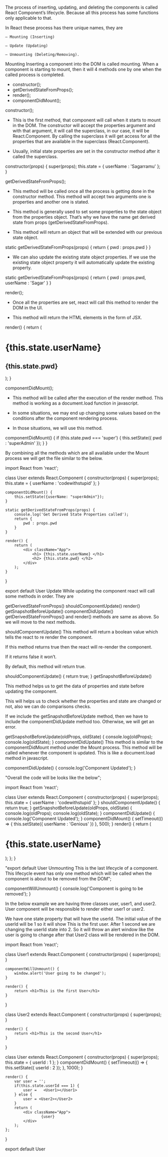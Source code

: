 The process of inserting, updating, and deleting the components is called React Component’s lifecycle. Because all this process has some functions only applicable to that.

In React these process has there unique names, they are

    – Mounting (Inserting)

    – Update (Updating)

    – Unmounting (Deleting/Removing).

Mounting
Inserting a component into the DOM is called mounting. When a component is starting to mount, then it will 4 methods one by one when the called process is completed.

- constructor();
- getDerivedStateFromProps();
- render();
- componentDidMount();


constructor();

 - This is the first method, that component will call when it starts to mount in the DOM. The constructor will accept the properties argument and with that argument, it will call the superclass, in our case, it will be React.Component. By calling the superclass it will get access for all the properties that are available in the superclass (React.Component).

 - Usually, initial state properties are set in the constructor method after it called the superclass.

 constructor(props) {
    super(props);
    this.state = {
        userName : 'Sagarramu'
    };
}


getDerivedStateFromProps();

- This method will be called once all the process is getting done in the constructor method. This method will accept two arguments one is properties and another one is stated.
- This method is generally used to set some properties to the state object from the properties object. That’s why we have the name get derived state from props (getDerivedStateFromProps).

- This method will return an object that will be extended with our previous state object.

 static getDerivedStateFromProps(props) {
    return {
        pwd : props.pwd
    }
}

- We can also update the existing state object properties. If we use the existing state object property it will automatically update the existing property.

static getDerivedStateFromProps(props) {
    return {
        pwd : props.pwd,
        userName : 'Sagar'
    }
}


render();

- Once all the properties are set, react will call this method to render the DOM in the UI.

- This method will return the HTML elements in the form of JSX.

render() {
    return (
        <div>
            <h1> {this.state.userName} </h1>
            <h2> {this.state.pwd} </h2>
        </div>
    ); 
}


componentDidMount();

- This method will be called after the execution of the render method. This method is working as a document.load function in javascript.

- In some situations, we may end up changing some values based on the conditions after the component rendering process.

- In those situations, we will use this method.

componentDidMount() {
    if (this.state.pwd === 'super') {
        this.setState({
            pwd : 'superAdmin'
        });
    }
}

By combining all the methods which are all available under the Mount process we will get the file similar to the below.

import React from 'react';

class User extends React.Component {
    constructor(props) {
        super(props);
        this.state = {
            userName : 'codewithstupid'
        };
    }

    componentDidMount() {
        this.setState({userName: "superAdmin"});
    }

    static getDerivedStateFromProps(props) {
        console.log('Get Derived State Properties called');
        return {
            pwd : props.pwd
        }
    }

    render() {
        return (
            <div className="App">
                <h1> {this.state.userName} </h1>
                <h2> {this.state.pwd} </h2>
            </div>
        ); 
    }
}

export default User
Update
While updating the component react will call some methods in order. They are

getDerivedStateFromProps()
shouldComponentUpdate()
render()
getSnapshotBeforeUpdate()
componentDidUpdate()
getDerivedStateFromProps() and render() methods are same as above. So we will move to the next methods.

shouldComponentUpdate()
 This method will return a boolean value which tells the react to re render the component.

If this method returns true then the react will re-render the component.

If it returns false it won’t.

By default, this method will return true.

shouldComponentUpdate() {
    return true;
}
getSnapshotBeforeUpdate()

This method helps us to get the data of properties and state before updating the component.

This will helps us to check whether the properties and state are changed or not, also we can do comparisons checks.


 
If we include the getSnapshotBeforeUpdate method, then we have to include the componentDidUpdate method too. Otherwise, we will get an error.

getSnapshotBeforeUpdate(oldProps, oldState) {
    console.log(oldProps);
    console.log(oldState);
}
componentDidUpdate()
This method is similar to the componentDidMount method under the Mount process. This method will be called whenever the component is updated. This is like a document.load method in javascript.

componentDidUpdate() {
    console.log('Component Updated');
}

"Overall the code will be looks like the below";

import React from 'react';

class User extends React.Component {
    constructor(props) {
        super(props);
        this.state = {
            userName : 'codewithstupid'
        };
    }
    shouldComponentUpdate() {
        return true;
    }
    getSnapshotBeforeUpdate(oldProps, oldState) {
        console.log(oldProps);
        console.log(oldState);
    }
    componentDidUpdate() {
        console.log('Component Updated');
    }
    componentDidMount() {
        setTimeout(() => {
            this.setState({
                userName : 'Genious'
            })
        }, 500);
    }
    render() {
        return (
            <div className="App">
                <h1> {this.state.userName} </h1>
            </div>
        ); 
    };
}

"export default User
Unmounting
This is the last lifecycle of a component. This lifecycle event has only one method which will be called when the component is about to be removed from the DOM";

componentWillUnmount() {
    console.log('Component is going to be removed');
}

In the below example we are having three classes user, user1, and user2.
User component will be responsible to render either user1 or user2.


We have one state property that will have the userId. The initial value of the userId will be 1 so it will show This is the first user. After 1 second we are changing the userId state into 2. So it will throw an alert window like the user is going to change after that User2 class will be rendered in the DOM.

import React from 'react';

class User1 extends React.Component {
    constructor(props) {
        super(props);
    }

    componentWillUnmount() {
        window.alert('User going to be changed');
    }

    render() {
        return <h1>This is the first User</h1>
    }
}

class User2 extends React.Component {
    constructor(props) {
        super(props);
    }
    
    render() {
        return <h1>This is the second User</h1>
    }
}

class User extends React.Component {
    constructor(props) {
        super(props);
        this.state = {
            userId : 1
        };
    }
    componentDidMount() {
        setTimeout(() => {
            this.setState({
                userId : 2
            });
        }, 1000);
    }

    render() {
        var user = '';
        if(this.state.userId === 1) {
            user =   <User1></User1>
        } else {
            user = <User2></User2>
        }
        return (
            <div className="App">
                    {user}
            </div>
        ); 
    };
}

export default User
